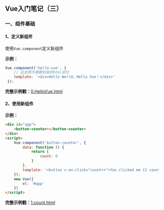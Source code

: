 ## Vue入门笔记（三）

### 一、组件基础

#### 1、定义新组件

使用`Vue.component`定义新组件

**示例：**

```javascript
Vue.component('hello-vue', {
    // 此处即为需要封装的html部分
    template: '<div>Hello World，Hello Vue！</div>'
 });
```

**完整示例戳：**[0.HelloVue.html](https://github.com/snowLeopard93/vue-demo/blob/master/vue/component/0.HelloVue.html)

#### 2、使用新组件

**示例：**

```html
<div id="app">
    <button-counter></button-counter>
</div>
<script>
    Vue.component('button-counter', {
        data: function () {
            return {
                count: 0
            }
        },
        template: '<button v-on:click="count++">You clicked me {{ count }} times.</button>'
    });
    new Vue({
        el: '#app'
    })
</script>
```

**完整示例戳：**[1.count.html](https://github.com/snowLeopard93/vue-demo/blob/master/vue/component/1.count.html)